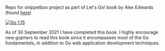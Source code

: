 Repo for snippetbox project as part of Let's Go! book by Alex Edwards 
(found [here](https://lets-go.alexedwards.net))

<a href="https://golang.org/doc/go1.15"><img alt="Go 1.15" src="https://img.shields.io/badge/golang-1.15-blue?logo=go&color=5EC9E3"></a>

As of 30 September 2021 I have completed this book. I highly encourage new gophers to read this 
book since it encompasses most of the Go fundamentals, in addition to Go web application 
development techniques.

